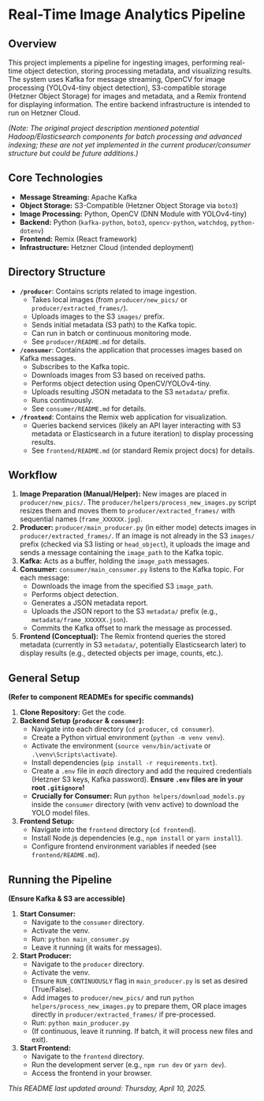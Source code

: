 # Real-Time Image Analytics Pipeline

## Overview

This project implements a pipeline for ingesting images, performing real-time object detection, storing processing metadata, and visualizing results. The system uses Kafka for message streaming, OpenCV for image processing (YOLOv4-tiny object detection), S3-compatible storage (Hetzner Object Storage) for images and metadata, and a Remix frontend for displaying information. The entire backend infrastructure is intended to run on Hetzner Cloud.

*(Note: The original project description mentioned potential Hadoop/Elasticsearch components for batch processing and advanced indexing; these are not yet implemented in the current producer/consumer structure but could be future additions.)*

## Core Technologies

* **Message Streaming:** Apache Kafka
* **Object Storage:** S3-Compatible (Hetzner Object Storage via `boto3`)
* **Image Processing:** Python, OpenCV (DNN Module with YOLOv4-tiny)
* **Backend:** Python (`kafka-python`, `boto3`, `opencv-python`, `watchdog`, `python-dotenv`)
* **Frontend:** Remix (React framework)
* **Infrastructure:** Hetzner Cloud (intended deployment)

## Directory Structure

* **`/producer`**: Contains scripts related to image ingestion.
    * Takes local images (from `producer/new_pics/` or `producer/extracted_frames/`).
    * Uploads images to the S3 `images/` prefix.
    * Sends initial metadata (S3 path) to the Kafka topic.
    * Can run in batch or continuous monitoring mode.
    * See `producer/README.md` for details.
* **`/consumer`**: Contains the application that processes images based on Kafka messages.
    * Subscribes to the Kafka topic.
    * Downloads images from S3 based on received paths.
    * Performs object detection using OpenCV/YOLOv4-tiny.
    * Uploads resulting JSON metadata to the S3 `metadata/` prefix.
    * Runs continuously.
    * See `consumer/README.md` for details.
* **`/frontend`**: Contains the Remix web application for visualization.
    * Queries backend services (likely an API layer interacting with S3 metadata or Elasticsearch in a future iteration) to display processing results.
    * See `frontend/README.md` (or standard Remix project docs) for details.

## Workflow

1.  **Image Preparation (Manual/Helper):** New images are placed in `producer/new_pics/`. The `producer/helpers/process_new_images.py` script resizes them and moves them to `producer/extracted_frames/` with sequential names (`frame_XXXXXX.jpg`).
2.  **Producer:** `producer/main_producer.py` (in either mode) detects images in `producer/extracted_frames/`. If an image is not already in the S3 `images/` prefix (checked via S3 listing or `head_object`), it uploads the image and sends a message containing the `image_path` to the Kafka topic.
3.  **Kafka:** Acts as a buffer, holding the `image_path` messages.
4.  **Consumer:** `consumer/main_consumer.py` listens to the Kafka topic. For each message:
    * Downloads the image from the specified S3 `image_path`.
    * Performs object detection.
    * Generates a JSON metadata report.
    * Uploads the JSON report to the S3 `metadata/` prefix (e.g., `metadata/frame_XXXXXX.json`).
    * Commits the Kafka offset to mark the message as processed.
5.  **Frontend (Conceptual):** The Remix frontend queries the stored metadata (currently in S3 `metadata/`, potentially Elasticsearch later) to display results (e.g., detected objects per image, counts, etc.).

## General Setup

**(Refer to component READMEs for specific commands)**

1.  **Clone Repository:** Get the code.
2.  **Backend Setup (`producer` & `consumer`):**
    * Navigate into each directory (`cd producer`, `cd consumer`).
    * Create a Python virtual environment (`python -m venv venv`).
    * Activate the environment (`source venv/bin/activate` or `.\venv\Scripts\activate`).
    * Install dependencies (`pip install -r requirements.txt`).
    * Create a `.env` file in *each* directory and add the required credentials (Hetzner S3 keys, Kafka password). **Ensure `.env` files are in your root `.gitignore`!**
    * **Crucially for Consumer:** Run `python helpers/download_models.py` inside the `consumer` directory (with venv active) to download the YOLO model files.
3.  **Frontend Setup:**
    * Navigate into the `frontend` directory (`cd frontend`).
    * Install Node.js dependencies (e.g., `npm install` or `yarn install`).
    * Configure frontend environment variables if needed (see `frontend/README.md`).

## Running the Pipeline

**(Ensure Kafka & S3 are accessible)**

1.  **Start Consumer:**
    * Navigate to the `consumer` directory.
    * Activate the venv.
    * Run: `python main_consumer.py`
    * Leave it running (it waits for messages).
2.  **Start Producer:**
    * Navigate to the `producer` directory.
    * Activate the venv.
    * Ensure `RUN_CONTINUOUSLY` flag in `main_producer.py` is set as desired (True/False).
    * Add images to `producer/new_pics/` and run `python helpers/process_new_images.py` to prepare them, OR place images directly in `producer/extracted_frames/` if pre-processed.
    * Run: `python main_producer.py`
    * (If continuous, leave it running. If batch, it will process new files and exit).
3.  **Start Frontend:**
    * Navigate to the `frontend` directory.
    * Run the development server (e.g., `npm run dev` or `yarn dev`).
    * Access the frontend in your browser.


*This README last updated around: Thursday, April 10, 2025.*